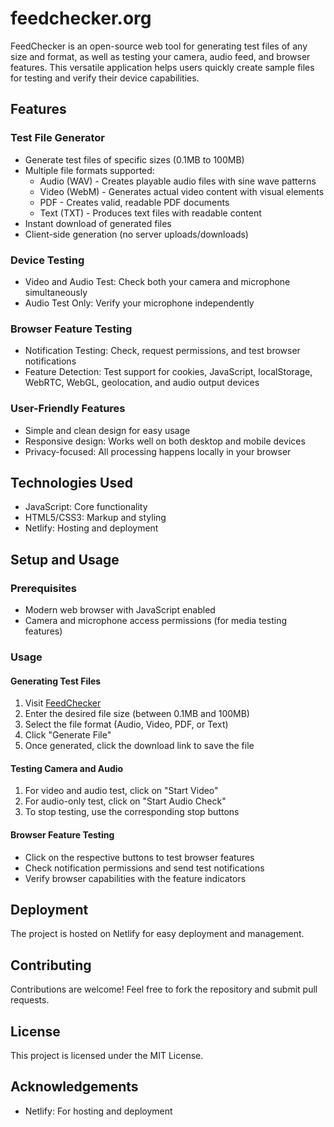 # feedchecker.org

FeedChecker is an open-source web tool for generating test files of any size and format, as well as testing your camera, audio feed, and browser features. This versatile application helps users quickly create sample files for testing and verify their device capabilities.

## Features

### Test File Generator
- Generate test files of specific sizes (0.1MB to 100MB)
- Multiple file formats supported:
  - Audio (WAV) - Creates playable audio files with sine wave patterns
  - Video (WebM) - Generates actual video content with visual elements
  - PDF - Creates valid, readable PDF documents
  - Text (TXT) - Produces text files with readable content
- Instant download of generated files
- Client-side generation (no server uploads/downloads)

### Device Testing
- Video and Audio Test: Check both your camera and microphone simultaneously
- Audio Test Only: Verify your microphone independently

### Browser Feature Testing
- Notification Testing: Check, request permissions, and test browser notifications
- Feature Detection: Test support for cookies, JavaScript, localStorage, WebRTC, WebGL, geolocation, and audio output devices

### User-Friendly Features
- Simple and clean design for easy usage
- Responsive design: Works well on both desktop and mobile devices
- Privacy-focused: All processing happens locally in your browser

## Technologies Used
- JavaScript: Core functionality
- HTML5/CSS3: Markup and styling
- Netlify: Hosting and deployment

## Setup and Usage

### Prerequisites
- Modern web browser with JavaScript enabled
- Camera and microphone access permissions (for media testing features)

### Usage

#### Generating Test Files
1. Visit [FeedChecker](https://feedchecker.org)
2. Enter the desired file size (between 0.1MB and 100MB)
3. Select the file format (Audio, Video, PDF, or Text)
4. Click "Generate File"
5. Once generated, click the download link to save the file

#### Testing Camera and Audio
1. For video and audio test, click on "Start Video"
2. For audio-only test, click on "Start Audio Check"
3. To stop testing, use the corresponding stop buttons

#### Browser Feature Testing
- Click on the respective buttons to test browser features
- Check notification permissions and send test notifications
- Verify browser capabilities with the feature indicators

## Deployment
The project is hosted on Netlify for easy deployment and management.

## Contributing
Contributions are welcome! Feel free to fork the repository and submit pull requests.

## License
This project is licensed under the MIT License.

## Acknowledgements
- Netlify: For hosting and deployment

